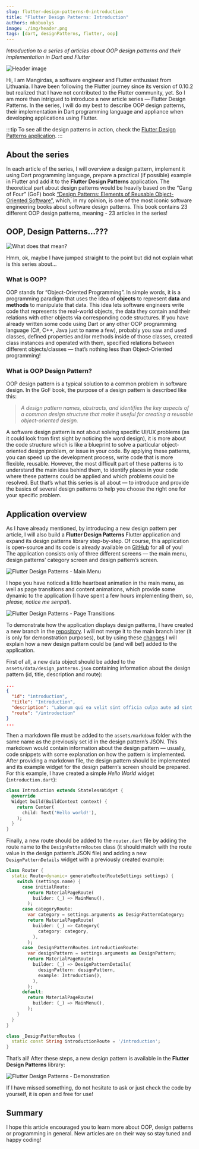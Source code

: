 ```yaml
---
slug: flutter-design-patterns-0-introduction
title: "Flutter Design Patterns: Introduction"
authors: mkobuolys
image: ./img/header.png
tags: [dart, designPatterns, flutter, oop]
---
```


_Introduction to a series of articles about OOP design patterns and their implementation in Dart and Flutter_

![Header image](./img/header.png)

Hi, I am Mangirdas, a software engineer and Flutter enthusiast from Lithuania. I have been following the Flutter journey since its version of 0.10.2 but realized that I have not contributed to the Flutter community, yet. So I am more than intrigued to introduce a new article series — Flutter Design Patterns. In the series, I will do my best to describe OOP design patterns, their implementation in Dart programming language and appliance when developing applications using Flutter.

<!--truncate-->

:::tip
To see all the design patterns in action, check the [Flutter Design Patterns application](https://flutterdesignpatterns.com/).
:::

## About the series

In each article of the series, I will overview a design pattern, implement it using Dart programming language, prepare a practical (if possible) example in Flutter and add it to the **Flutter Design Patterns** application. The theoretical part about design patterns would be heavily based on the “Gang of Four” (GoF) book [“Design Patterns: Elements of Reusable Object-Oriented Software”](https://en.wikipedia.org/wiki/Design_Patterns), which, in my opinion, is one of the most iconic software engineering books about software design patterns. This book contains 23 different OOP design patterns, meaning - 23 articles in the series!

## OOP, Design Patterns…???

![What does that mean?](./img/what-does-that-mean.gif)

Hmm, ok, maybe I have jumped straight to the point but did not explain what is this series about…

### What is OOP?

OOP stands for “Object-Oriented Programming”. In simple words, it is a programming paradigm that uses the idea of **objects** to represent **data** and **methods** to manipulate that data. This idea lets software engineers write code that represents the real-world objects, the data they contain and their relations with other objects via corresponding code structures. If you have already written some code using Dart or any other OOP programming language (C#, C++, Java just to name a few), probably you saw and used classes, defined properties and/or methods inside of those classes, created class instances and operated with them, specified relations between different objects/classes — that’s nothing less than Object-Oriented programming!

### What is OOP Design Pattern?

OOP design pattern is a typical solution to a common problem in software design. In the GoF book, the purpose of a design pattern is described like this:

> _A design pattern names, abstracts, and identifies the key aspects of a common design structure that make it useful for creating a reusable object-oriented design._

A software design pattern is not about solving specific UI/UX problems (as it could look from first sight by noticing the word design), it is more about the code structure which is like a blueprint to solve a particular object-oriented design problem, or issue in your code. By applying these patterns, you can speed up the development process, write code that is more flexible, reusable. However, the most difficult part of these patterns is to understand the main idea behind them, to identify places in your code where these patterns could be applied and which problems could be resolved. But that’s what this series is all about — to introduce and provide the basics of several design patterns to help you choose the right one for your specific problem.

## Application overview

As I have already mentioned, by introducing a new design pattern per article, I will also build a **Flutter Design Patterns** Flutter application and expand its design patterns library step-by-step. Of course, this application is open-source and its code is already available on [GitHub](https://github.com/mkobuolys/flutter-design-patterns) for all of you! The application consists only of three different screens — the main menu, design patterns’ category screen and design pattern’s screen.

![Flutter Design Patterns - Main Menu](./img/main-menu.gif)

I hope you have noticed a little heartbeat animation in the main menu, as well as page transitions and content animations, which provide some dynamic to the application (I have spent a few hours implementing them, so, _please, notice me senpai_).

![Flutter Design Patterns - Page Transitions](./img/page-transitions.gif)

To demonstrate how the application displays design patterns, I have created a new branch in the [repository](https://github.com/mkobuolys/flutter-design-patterns/tree/0-introduction). I will not merge it to the main branch later (it is only for demonstration purposes), but by using these [changes](https://github.com/mkobuolys/flutter-design-patterns/commit/3320e126d1e78730267a1f7709c3cb50e8c8e8ab) I will explain how a new design pattern could be (and will be!) added to the application.

First of all, a new data object should be added to the `assets/data/design_patterns.json` containing information about the design pattern (id, title, description and route):

```json title="design_patterns.json"
...
{
  "id": "introduction",
  "title": "Introduction",
  "description": "Laborum qui ea velit sint officia culpa aute ad sint fugiat excepteur ex pariatur consectetur.",
  "route": "/introduction"
}
...
```

Then a markdown file must be added to the `assets/markdown` folder with the same name as the previously set id in the design pattern’s JSON. This markdown would contain information about the design pattern — usually, code snippets with some explanation on how the pattern is implemented. After providing a markdown file, the design pattern should be implemented and its example widget for the design pattern’s screen should be prepared. For this example, I have created a simple _Hello World_ widget (`introduction.dart`):

```dart title="introduction.dart"
class Introduction extends StatelessWidget {
  @override
  Widget build(BuildContext context) {
    return Center(
      child: Text('Hello world!'),
    );
  }
}
```

Finally, a new route should be added to the `router.dart` file by adding the route name to the `DesignPatternRoutes` class (it should match with the route value in the design pattern’s JSON file) and adding a new `DesignPatternDetails` widget with a previously created example:

```dart title="router.dart" {15-22}
class Router {
  static Route<dynamic> generateRoute(RouteSettings settings) {
    switch (settings.name) {
      case initialRoute:
        return MaterialPageRoute(
          builder: (_) => MainMenu(),
        );
      case categoryRoute:
        var category = settings.arguments as DesignPatternCategory;
        return MaterialPageRoute(
          builder: (_) => Category(
            category: category,
          ),
        );
      case _DesignPatternRoutes.introductionRoute:
        var designPattern = settings.arguments as DesignPattern;
        return MaterialPageRoute(
          builder: (_) => DesignPatternDetails(
            designPattern: designPattern,
            example: Introduction(),
          ),
        );
      default:
        return MaterialPageRoute(
          builder: (_) => MainMenu(),
        );
    }
  }
}

class _DesignPatternRoutes {
  static const String introductionRoute = '/introduction';
}
```

That’s all! After these steps, a new design pattern is available in the **Flutter Design Patterns** library:

![Flutter Design Patterns - Demonstration](./img/demonstration.gif)

If I have missed something, do not hesitate to ask or just check the code by yourself, it is open and free for use!

## Summary

I hope this article encouraged you to learn more about OOP, design patterns or programming in general. New articles are on their way so stay tuned and happy coding!
